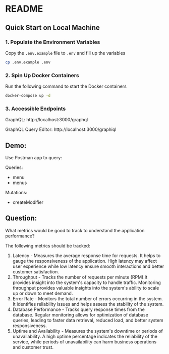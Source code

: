 # README

## Quick Start on Local Machine

### 1. Populate the Environment Variables
Copy the `.env.example` file to `.env` and fill up the variables
```sh
cp .env.example .env
```

### 2. Spin Up Docker Containers
Run the following command to start the Docker containers
```sh
docker-compose up -d
```

### 3. Accessible Endpoints
GraphQL:
http://localhost:3000/graphql

GraphQL Query Editor:
http://localhost:3000/graphiql

## Demo:
Use Postman app to query:

Queries:
 - menu
 - menus

Mutations:
 - createModifier

## Question:
What metrics would be good to track to understand the application performance?

The following metrics should be tracked:

1. Latency - Measures the average response time for requests. It helps to gauge the responsiveness of the application. High latency may affect user experience while low latency ensure smooth interactions and better customer satisfaction.
2. Throughput - Tracks the number of requests per minute (RPM).It provides insight into the system's capacity to handle traffic. Monitoring throughput provides valuable insights into the system's ability to scale up or down to meet demand.
3. Error Rate - Monitors the total number of errors occurring in the system.
It identifies reliability issues and helps assess the stability of the system.
4. Database Performance - Tracks query response times from the database. Regular monitoring allows for optimization of database queries, leading to faster data retrieval, reduced load, and better system responsiveness.
5. Uptime and Availability - Measures the system's downtime or periods of unavailability. A high uptime percentage indicates the reliability of the service, while periods of unavailability can harm business operations and customer trust.